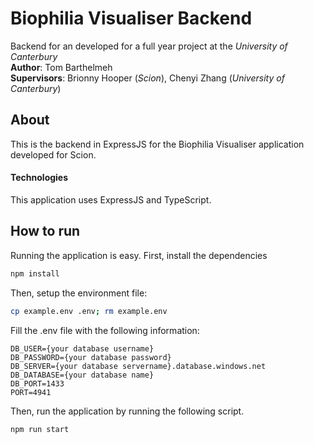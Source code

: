 # Biophilia Visualiser Backend

Backend for an developed for a full year project at the _University of Canterbury_  
**Author**: Tom Barthelmeh  
**Supervisors**: Brionny Hooper (_Scion_), Chenyi Zhang (_University of Canterbury_)

## About

This is the backend in ExpressJS for the Biophilia Visualiser application developed for Scion.

#### Technologies

This application uses ExpressJS and TypeScript.

## How to run

Running the application is easy.
First, install the dependencies

```bash
npm install
```

Then, setup the environment file:

```bash
cp example.env .env; rm example.env
```

Fill the .env file with the following information:

```
DB_USER={your database username}
DB_PASSWORD={your database password}
DB_SERVER={your database servername}.database.windows.net
DB_DATABASE={your database name}
DB_PORT=1433
PORT=4941
```

Then, run the application by running the following script.

```bash
npm run start
```
